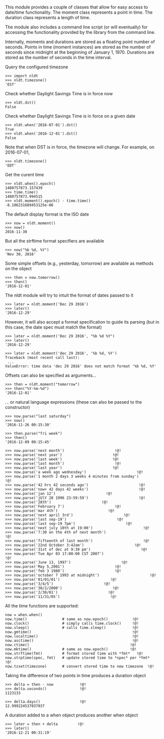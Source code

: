 This module provides a couple of classes that allow for easy access to
date/time functionality. The moment class represents a point in time. The
duration class represents a length of time.

The module also includes a command line script (or will eventually) for
accessing the functionality provided by the library from the command line.

Internally, moments and durations are stored as a floating point number of
seconds. Points in time (moment instances) are stored as the number of
seconds since midnight at the beginning of January 1, 1970. Durations are
stored as the number of seconds in the time interval.

Query the configured timezone

    >>> import nldt
    >>> nldt.timezone()
    'EST'

Check whether Daylight Savings Time is in force now

    >>> nldt.dst()
    False

Check whether Daylight Savings Time is in force on a given date

    >>> nldt.when('2016-07-01').dst()
    True
    >>> nldt.when('2016-12-01').dst()
    False

Note that when DST is in force, the timezone will change. For example, on
2016-07-01,

    >>> nldt.timezone()
    'EDT'

Get the curent time

    >>> nldt.when().epoch()
    1480757873.157439
    >>> time.time()
    1480757873.994515
    >>> nldt.moment().epoch() - time.time()
    -8.106231689453125e-06

The default display format is the ISO date

    >>> now = nldt.moment()
    >>> now()
    2016-11-30

But all the strftime format specifiers are available

    >>> now("%b %d, %Y")
    'Nov 30, 2016'

Some simple offsets (e.g., yesterday, tomorrow) are available as methods on
the object

    >>> then = now.tomorrow()
    >>> then()
    '2016-12-01'

The nldt module will try to intuit the format of dates passed to it

    >>> later = nldt.moment('Dec 29 2016')
    >>> later()
    '2016-12-29'

However, it will also accept a format specification to guide its parsing
(but in this case, the date spec must match the format)

    >>> later = nldt.moment('Dec 29 2016', "%b %d %Y")
    >>> later()
    '2016-12-29'

    >>> later = nldt.moment('dec 29 2016', '%b %d, %Y')
    Traceback (most recent call last):
     ...
    ValueError: time data 'dec 29 2016' does not match format '%b %d, %Y'

Offsets can also be specified as arguments...

    >>> then = nldt.moment("tomorrow")
    >>> then("%Y-%m-%d")
    '2016-12-01'

... or natural language expressions (these can also be passed to the
constructor)

    >>> now.parse("last saturday")
    >>> now()
    '2016-11-26 00:15:30'

    >>> then.parse("fri week")
    >>> then()
    '2016-12-09 00:15:45'

    >>> now.parse('next month')                       !@!
    >>> now.parse('next year')                       !@!
    >>> now.parse('last week')                       !@!
    >>> now.parse('last month')                       !@!
    >>> now.parse('last year')                       !@!
    >>> now.parse('a week ago wednesday')                       !@!
    >>> now.parse('1 month 2 days 3 weeks 4 minutes from sunday')                       !@!
    >>> now.parse('42 hrs 42 seconds ago')                       !@!
    >>> now.parse('now+ 42 days 42 weeks')                       !@!
    >>> now.parse('jan 12')                       !@!
    >>> now.parse('jUlY 28 1996 23:59:59')                       !@!
    >>> now.parse('28th')                       !@!
    >>> now.parse('February 7')                       !@!
    >>> now.parse('mar 4th')                       !@!
    >>> now.parse('next april 3rd')                       !@!
    >>> now.parse('last sep-19')                       !@!
    >>> now.parse('last sep-19 7pm')                       !@!
    >>> now.parse('next july 10th at 19:00')                       !@!
    >>> now.parse('7:30 on the 4th of next month')                       !@!
    >>> now.parse('fifteenth of last month')                       !@!
    >>> now.parse('22nd October 3:42am')                       !@!
    >>> now.parse('31st of dec at 9:30 pm')                       !@!
    >>> now.parse('Tue Apr 03 17:00:00 CST 2007')                       !@!
    >>> now.parse('June 13, 1997')                       !@!
    >>> now.parse('May 5,2001')                       !@!
    >>> now.parse('feb 3 1980')                       !@!
    >>> now.parse('october 7 1993 at midnight')                       !@!
    >>> now.parse('01/01/01')                       !@!
    >>> now.parse('3/4/5')                       !@!
    >>> now.parse('30/2/2000')                       !@!
    >>> now.parse('2/30/01')                       !@!
    >>> now.parse('11/31/05')                       !@!

All the time functions are supported:

    now = when.when()
    now.time()                # same as now.epoch()           !@!
    now.clock()               # simply calls time.clock()     !@!
    now.sleep()               # calls time.sleep()            !@!
    now.gmtime()                                              !@!
    now.localtime()                                           !@!
    now.asctime()                                             !@!
    now.ctime()                                              !@!
    now.mktime()              # same as now.epoch()          !@!
    now.strftime(fmt)         # format stored time with *fmt*   !@!
    now.strptime(spec, fmt)   # update stored time to *spec* per *fmt*  !@!
    now.tzset(timezone)       # convert stored time to new timezone  !@!

Taking the difference of two points in time produces a duration object

    >>> delta = then - now            !@!
    >>> delta.seconds()               !@!
    1123133

    >>> delta.days()                  !@!
    12.999224537037037

A duration added to a when object produces another when object

    >>> later = then + delta         !@!
    >>> later()
    '2016-12-21 00:31:19'

